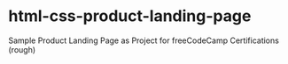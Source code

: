 # html-css-product-landing-page
Sample Product Landing Page as Project for freeCodeCamp Certifications (rough)
